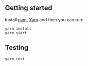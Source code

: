 ## Getting started
Install [nvm](https://github.com/creationix/nvm), [Yarn](https://yarnpkg.com/en/) and then you can run:

```shell
yarn install
yarn start
```

## Testing
```shell
yarn test
```
